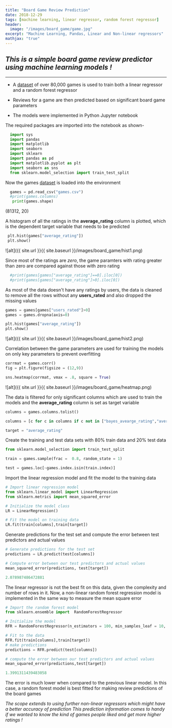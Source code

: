 ```yaml
---
title: "Board Game Review Prediction"
date: 2018-12-29
tags: [machine learning, linear regressor, random forest regressor]
header:
  image: "/images/board_game/game.jpg"
excerpt: "Machine Learning, Pandas, Linear and Non-linear regressors"
mathjax: "true"
---
```


## *This is a simple board game review predictor using machine learning models !*
----
* A [dataset](https://github.com/sravanroy/sravanroy.github.io/tree/master/datasets/board_game_predictor/games.csv) of over 80,000 games is used to train both a linear regressor and a random forest regressor
+ Reviews for a game are then predicted based on significant board game parameters   
* The models were implemented in Python Jupyter notebook

The required packages are imported into the notebook as shown-
```python
  import sys
  import pandas
  import matplotlib
  import seaborn
  import sklearn 
  import pandas as pd
  import matplotlib.pyplot as plt
  import seaborn as sns
  from sklearn.model_selection import train_test_split
```
Now the games [dataset](https://github.com/sravanroy/sravanroy.github.io/tree/master/datasets/board_game_predictor/games.csv) is loaded into the environment
```python
  games = pd.read_csv("games.csv")
  #print(games.columns)
   print(games.shape)
```
 
(81312, 20) 

A histogram of all the ratings in the **average_rating** column is plotted, which is the dependent target variable that needs to be predicted
```python
 plt.hist(games["average_rating"])
 plt.show() 
```
![alt]({{ site.url }}{{ site.baseurl }}/images/board_game/hist1.png)


Since most of the ratings are *zero*, the game paramters with rating greater than zero are compared against those with zero rating
```python
  #print(games[games["average_rating"]==0].iloc[0])
  #print(games[games["average_rating"]>0].iloc[0])
```

As most of the data doesn't have any ratings by users, the data is cleaned to remove all the rows without any **users_rated** and also dropped the missing values
```python
games = games[games["users_rated"]>0]
games = games.dropna(axis=0)

plt.hist(games["average_rating"])
plt.show()
```
![alt]({{ site.url }}{{ site.baseurl }}/images/board_game/hist2.png)

Correlation between the game parameters are used for training the models on only key parameters to prevent overfitting
```python
corrmat = games.corr()
fig = plt.figure(figsize = (12,9))

sns.heatmap(corrmat, vmax = .8, square = True)
```
![alt]({{ site.url }}{{ site.baseurl }}/images/board_game/heatmap.png)

The data is filtered for only significant columns which are used to train the models and the **average_rating** column is set as target variable
```python
columns = games.columns.tolist()

columns = [c for c in columns if c not in ["bayes_avearge_rating","average_rating","type","name","id"]]

target = "average_rating" 
```
Create the training and test data sets with 80% train data and 20% test data 
```python
from sklearn.model_selection import train_test_split

train = games.sample(frac =  0.8, random_state = 1)

test = games.loc[~games.index.isin(train.index)]
```
Import the linear regression model and fit the model to the training data
```python
# Import linear regression model
from sklearn.linear_model import LinearRegression
from sklearn.metrics import mean_squared_error

# Initialize the model class
LR = LinearRegression()

# Fit the model on training data 
LR.fit(train[columns],train[target])
```
Generate predictions for the test set and compute the error between test predictors and actual values
```python
# Generate predictions for the test set
predictions = LR.predict(test[columns])

# Compute error between our test predictors and actual values
mean_squared_error(predictions, test[target])

2.078987486472881
```
The linear regressor is not the best fit on this data, given the complexity and number of rows in it.
Now, a non-linear random forest regression model is implemented in the same way to measure the mean square error
```python
# Import the random forest model
from sklearn.ensemble import  RandomForestRegressor

# Initialize the model
RFR = RandomForestRegressor(n_estimators = 100, min_samples_leaf = 10, random_state = 1)

# Fit to the data
RFR.fit(train[columns],train[target])
# make predictions
predictions = RFR.predict(test[columns])

# compute the error between our test predictors and actual values
mean_squared_error(predictions,test[target])

1.3991311439483058
```
The error is much lower when compared to the previous linear model.
In this case, a random forest model is best fitted for making review predictions of the board games

*The scope extends to using further non-linear regressors which might have a better accuracy of prediction*
*This prediction information comes to handy if we wanted to know the kind of games people liked and get more higher ratings !* 
 



 

